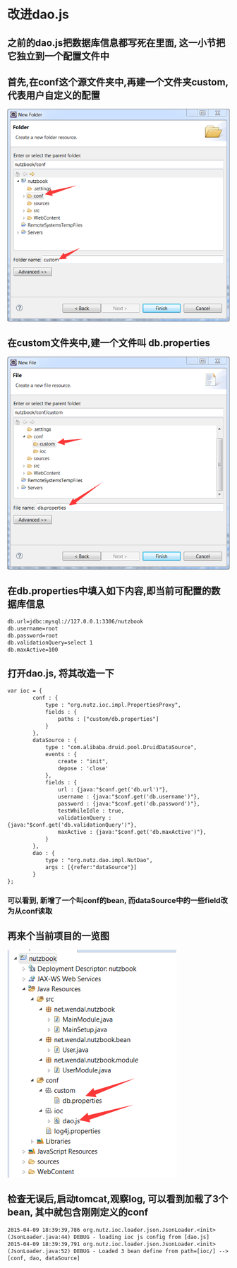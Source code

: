 # 改进dao.js

## 之前的dao.js把数据库信息都写死在里面, 这一小节把它独立到一个配置文件中

## 首先,在conf这个源文件夹中,再建一个文件夹custom,代表用户自定义的配置

![新建custom文件夹](images/new_folder_custom.png)

## 在custom文件夹中,建一个文件叫 db.properties

![新建db.properties](images/new_file_db_prop.png)

## 在db.properties中填入如下内容,即当前可配置的数据库信息

```
db.url=jdbc:mysql://127.0.0.1:3306/nutzbook
db.username=root
db.password=root
db.validationQuery=select 1
db.maxActive=100

```

## 打开dao.js, 将其改造一下

```
var ioc = {
		conf : {
			type : "org.nutz.ioc.impl.PropertiesProxy",
			fields : {
				paths : ["custom/db.properties"]
			}
		},
	    dataSource : {
	        type : "com.alibaba.druid.pool.DruidDataSource",
	        events : {
	        	create : "init",
	            depose : 'close'
	        },
	        fields : {
	            url : {java:"$conf.get('db.url')"},
	            username : {java:"$conf.get('db.username')"},
	            password : {java:"$conf.get('db.password')"},
	            testWhileIdle : true,
	            validationQuery : {java:"$conf.get('db.validationQuery')"},
	            maxActive : {java:"$conf.get('db.maxActive')"},
	        }
	    },
	    dao : {
	    	type : "org.nutz.dao.impl.NutDao",
	    	args : [{refer:"dataSource"}]
	    }
};
```

### 可以看到, 新增了一个叫conf的bean, 而dataSource中的一些field改为从conf读取

## 再来个当前项目的一览图

![dao.js改造完成后的截图](images/dao_js_done.png)

## 检查无误后,启动tomcat,观察log, 可以看到加载了3个bean, 其中就包含刚刚定义的conf

```
2015-04-09 18:39:39,786 org.nutz.ioc.loader.json.JsonLoader.<init>(JsonLoader.java:44) DEBUG - loading ioc js config from [dao.js]
2015-04-09 18:39:39,791 org.nutz.ioc.loader.json.JsonLoader.<init>(JsonLoader.java:52) DEBUG - Loaded 3 bean define from path=[ioc/] --> [conf, dao, dataSource]
```